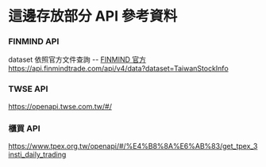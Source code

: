 # 這邊存放部分 API 參考資料

### FINMIND API
dataset 依照官方文件查詢 --
[FINMIND 官方](https://finmindtrade.com/analysis/#/dashboards/new-info)
https://api.finmindtrade.com/api/v4/data?dataset=TaiwanStockInfo
### TWSE API
https://openapi.twse.com.tw/#/
### 櫃買 API
https://www.tpex.org.tw/openapi/#/%E4%B8%8A%E6%AB%83/get_tpex_3insti_daily_trading